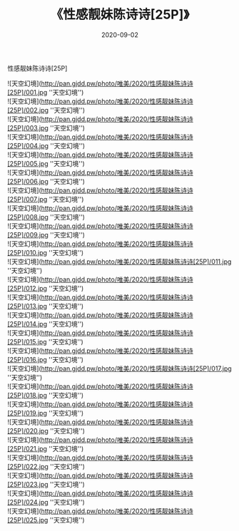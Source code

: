 ﻿---
layout: post
title:  《性感靓妹陈诗诗[25P]》
date:   2020-09-02
img: http://pan.gjdd.pw/photo/唯美/2020/性感靓妹陈诗诗[25P]/000.jpg
categories: [美女, 清纯, 唯美]
---

性感靓妹陈诗诗[25P]



![天空幻境](http://pan.gjdd.pw/photo/唯美/2020/性感靓妹陈诗诗[25P]/001.jpg ''天空幻境'') <br>
![天空幻境](http://pan.gjdd.pw/photo/唯美/2020/性感靓妹陈诗诗[25P]/002.jpg ''天空幻境'') <br>
![天空幻境](http://pan.gjdd.pw/photo/唯美/2020/性感靓妹陈诗诗[25P]/003.jpg ''天空幻境'') <br>
![天空幻境](http://pan.gjdd.pw/photo/唯美/2020/性感靓妹陈诗诗[25P]/004.jpg ''天空幻境'') <br>
![天空幻境](http://pan.gjdd.pw/photo/唯美/2020/性感靓妹陈诗诗[25P]/005.jpg ''天空幻境'') <br>
![天空幻境](http://pan.gjdd.pw/photo/唯美/2020/性感靓妹陈诗诗[25P]/006.jpg ''天空幻境'') <br>
![天空幻境](http://pan.gjdd.pw/photo/唯美/2020/性感靓妹陈诗诗[25P]/007.jpg ''天空幻境'') <br>
![天空幻境](http://pan.gjdd.pw/photo/唯美/2020/性感靓妹陈诗诗[25P]/008.jpg ''天空幻境'') <br>
![天空幻境](http://pan.gjdd.pw/photo/唯美/2020/性感靓妹陈诗诗[25P]/009.jpg ''天空幻境'') <br>
![天空幻境](http://pan.gjdd.pw/photo/唯美/2020/性感靓妹陈诗诗[25P]/010.jpg ''天空幻境'') <br>
![天空幻境](http://pan.gjdd.pw/photo/唯美/2020/性感靓妹陈诗诗[25P]/011.jpg ''天空幻境'') <br>
![天空幻境](http://pan.gjdd.pw/photo/唯美/2020/性感靓妹陈诗诗[25P]/012.jpg ''天空幻境'') <br>
![天空幻境](http://pan.gjdd.pw/photo/唯美/2020/性感靓妹陈诗诗[25P]/013.jpg ''天空幻境'') <br>
![天空幻境](http://pan.gjdd.pw/photo/唯美/2020/性感靓妹陈诗诗[25P]/014.jpg ''天空幻境'') <br>
![天空幻境](http://pan.gjdd.pw/photo/唯美/2020/性感靓妹陈诗诗[25P]/015.jpg ''天空幻境'') <br>
![天空幻境](http://pan.gjdd.pw/photo/唯美/2020/性感靓妹陈诗诗[25P]/016.jpg ''天空幻境'') <br>
![天空幻境](http://pan.gjdd.pw/photo/唯美/2020/性感靓妹陈诗诗[25P]/017.jpg ''天空幻境'') <br>
![天空幻境](http://pan.gjdd.pw/photo/唯美/2020/性感靓妹陈诗诗[25P]/018.jpg ''天空幻境'') <br>
![天空幻境](http://pan.gjdd.pw/photo/唯美/2020/性感靓妹陈诗诗[25P]/019.jpg ''天空幻境'') <br>
![天空幻境](http://pan.gjdd.pw/photo/唯美/2020/性感靓妹陈诗诗[25P]/020.jpg ''天空幻境'') <br>
![天空幻境](http://pan.gjdd.pw/photo/唯美/2020/性感靓妹陈诗诗[25P]/021.jpg ''天空幻境'') <br>
![天空幻境](http://pan.gjdd.pw/photo/唯美/2020/性感靓妹陈诗诗[25P]/022.jpg ''天空幻境'') <br>
![天空幻境](http://pan.gjdd.pw/photo/唯美/2020/性感靓妹陈诗诗[25P]/023.jpg ''天空幻境'') <br>
![天空幻境](http://pan.gjdd.pw/photo/唯美/2020/性感靓妹陈诗诗[25P]/024.jpg ''天空幻境'') <br>
![天空幻境](http://pan.gjdd.pw/photo/唯美/2020/性感靓妹陈诗诗[25P]/025.jpg ''天空幻境'') <br>
